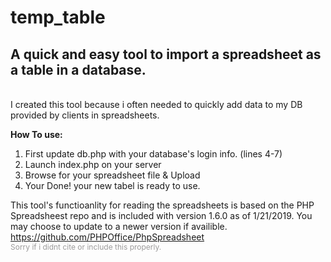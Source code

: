 # temp_table
<h2>A quick and easy tool to import a spreadsheet as a table in a database.</h2><br>
I created this tool because i often needed to quickly add data to my DB provided by clients in spreadsheets.

<b>How To use:</b>
<ol>
  <li>First update db.php with your database's login info. (lines  4-7)</li>
  <li>Launch index.php on your server</li>
  <li>Browse for your spreadsheet file & Upload</li>
  <li>Your Done! your new tabel is ready to use.</li>
 </ol>
 
 


This tool's functioanlity for reading the spreadsheets is based on the PHP Spreadsheest repo and is included with version 1.6.0 as of 1/21/2019. You may choose to update to a newer version if availible.<br>
https://github.com/PHPOffice/PhpSpreadsheet
<br>
 <span style="font-size: 12px; color: #9C9B9B;">Sorry if i didnt cite or include this properly. </span>
